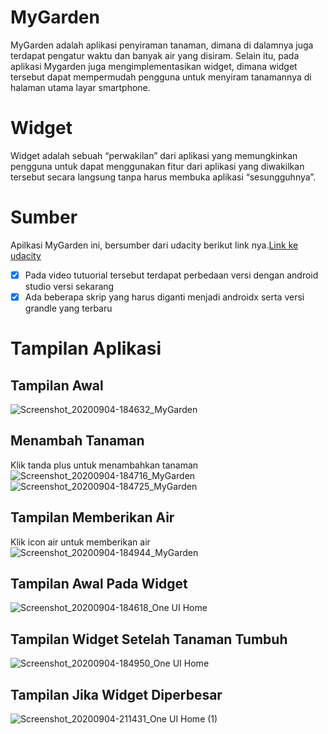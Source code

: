 # MyGarden
MyGarden adalah aplikasi penyiraman tanaman, dimana di dalamnya juga terdapat pengatur waktu dan banyak air yang disiram. Selain itu, pada aplikasi Mygarden juga mengimplementasikan 
widget, dimana widget tersebut dapat mempermudah pengguna untuk menyiram tanamannya di halaman utama layar smartphone.
# Widget 
Widget adalah sebuah “perwakilan” dari aplikasi yang memungkinkan pengguna untuk dapat menggunakan fitur dari aplikasi yang diwakilkan tersebut secara langsung tanpa harus membuka aplikasi “sesungguhnya”. 
# Sumber
Apilkasi MyGarden ini, bersumber dari udacity berikut link nya.[Link ke udacity](https://classroom.udacity.com/courses/ud855/lessons/f133dd92-8e3c-40b9-9d9d-545498638459/concepts/98627458-72ac-45a0-94ff-bca60428ccfc)
- [x] Pada video tutuorial tersebut terdapat perbedaan versi dengan android studio versi sekarang
- [x] Ada beberapa skrip yang harus diganti menjadi androidx serta versi grandle yang terbaru
# Tampilan Aplikasi
## Tampilan Awal
![Screenshot_20200904-184632_MyGarden](https://user-images.githubusercontent.com/60589670/92239546-6bb27380-eee5-11ea-8a81-9c4456de6e09.jpg)
## Menambah Tanaman
Klik tanda plus untuk menambahkan tanaman
![Screenshot_20200904-184716_MyGarden](https://user-images.githubusercontent.com/60589670/92239912-f4311400-eee5-11ea-9cca-d07cccde77f0.jpg)
![Screenshot_20200904-184725_MyGarden](https://user-images.githubusercontent.com/60589670/92239922-f72c0480-eee5-11ea-922c-f54085f44a5e.jpg)
## Tampilan Memberikan Air
Klik icon air untuk memberikan air
![Screenshot_20200904-184944_MyGarden](https://user-images.githubusercontent.com/60589670/92240139-52f68d80-eee6-11ea-80fc-9542b9a4de27.jpg)
## Tampilan Awal Pada Widget
![Screenshot_20200904-184618_One UI Home](https://user-images.githubusercontent.com/60589670/92240501-ee87fe00-eee6-11ea-885b-3e7cc1288bf0.jpg)
## Tampilan Widget Setelah Tanaman Tumbuh
![Screenshot_20200904-184950_One UI Home](https://user-images.githubusercontent.com/60589670/92240650-22fbba00-eee7-11ea-99b3-647043705e84.jpg)
## Tampilan Jika Widget Diperbesar
![Screenshot_20200904-211431_One UI Home (1)](https://user-images.githubusercontent.com/60589670/92249439-4aa54f00-eef4-11ea-9469-2f9db832133d.jpg)
